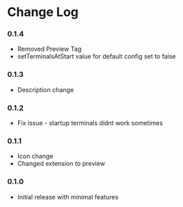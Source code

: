 # Change Log

### 0.1.4

* Removed Preview Tag
* setTerminalsAtStart value for default config set to false 

### 0.1.3

* Description change

### 0.1.2

* Fix issue - startup terminals didnt work sometimes

### 0.1.1

* Icon change
* Changed extension to preview

### 0.1.0

* Initial release with minimal features